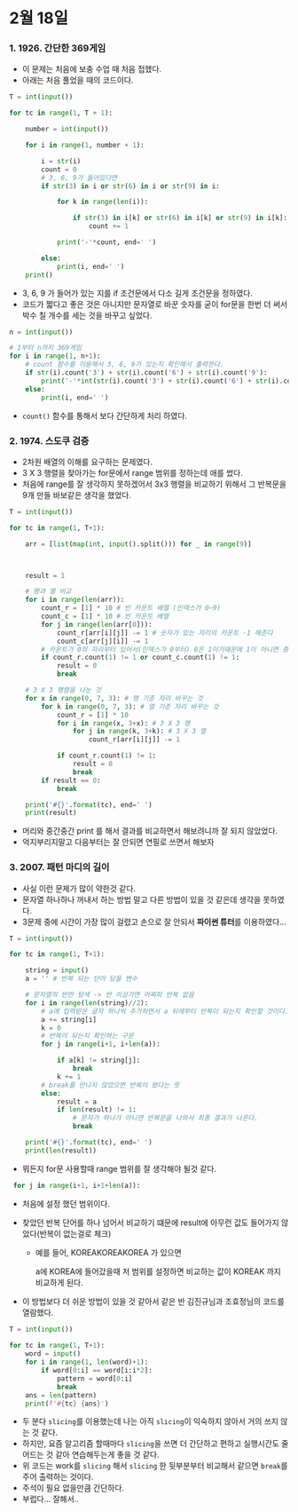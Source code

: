 # 2월 18일

### 1. 1926. 간단한 369게임

- 이 문제는 처음에 보충 수업 때 처음 접했다.
- 아래는 처음 풀었을 때의 코드이다.

```python
T = int(input())

for tc in range(1, T + 1):

    number = int(input())

    for i in range(1, number + 1):

        i = str(i)
        count = 0
		# 3, 6, 9가 들어있다면
        if str(3) in i or str(6) in i or str(9) in i:

            for k in range(len(i)):

                if str(3) in i[k] or str(6) in i[k] or str(9) in i[k]:
                    count += 1

            print('-'*count, end=' ')

        else:
            print(i, end=' ')
    print()
```

- 3, 6, 9 가 들어가 있는 지를 if 조건문에서 다소 길게 조건문을 정하였다.
- 코드가 짧다고 좋은 것은 아니지만 문자열로 바꾼 숫자를 굳이 for문을 한번 더 써서 박수 칠 개수를 세는 것을 바꾸고 싶었다.

```python
n = int(input())

# 1부터 n까지 369게임
for i in range(1, n+1):
    # count 함수를 이용해서 3, 6, 9가 있는지 확인해서 출력한다.
    if str(i).count('3') + str(i).count('6') + str(i).count('9'):
        print('-'*int(str(i).count('3') + str(i).count('6') + str(i).count('9')), end=' ')
    else:
        print(i, end=' ')
```

- `count()` 함수를 통해서 보다 간단하게 처리 하였다.



### 2. 1974. 스도쿠 검증

- 2차원 배열의 이해를 요구하는 문제였다.
- 3 X 3 행렬을 찾아가는 for문에서 range 범위를 정하는데 애를 썼다.
- 처음에 range를 잘 생각하지 못하겠어서 3x3 행렬을 비교하기 위해서 그 반복문을 9개 만들 바보같은 생각을 했었다.

```python
T = int(input())

for tc in range(1, T+1):

    arr = [list(map(int, input().split())) for _ in range(9)]



    result = 1

    # 행과 열 비교
    for i in range(len(arr)):
        count_r = [1] * 10 # 빈 카운트 배열 (인덱스가 0~9)
        count_c = [1] * 10 # 빈 카운트 배열
        for j in range(len(arr[0])):
            count_r[arr[i][j]] -= 1 # 숫자가 있는 자리의 카운트 -1 해준다
            count_c[arr[j][i]] -= 1
        # 카운트가 0의 자리부터 있어서(인덱스가 0부터) 0은 1이기때문에 1이 아니면 중복이 어떤 수가 중복이 된것이다.
        if count_r.count(1) != 1 or count_c.count(1) != 1:
            result = 0
            break

    # 3 X 3 행렬을 나눈 것
    for x in range(0, 7, 3): # 행 기준 자리 바꾸는 것
        for k in range(0, 7, 3): # 열 기준 자리 바꾸는 것
            count_r = [1] * 10
            for i in range(x, 3+x): # 3 X 3 행
                for j in range(k, 3+k): # 3 X 3 열
                    count_r[arr[i][j]] -= 1

            if count_r.count(1) != 1:
                result = 0
                break
        if result == 0:
            break

    print('#{}'.format(tc), end=' ')
    print(result)
```

- 머리와 중간중간 print 를 해서 결과를 비교하면서 해보려니까 잘 되지 않았었다.
- 억지부리지말고 다음부터는 잘 안되면 연필로 쓰면서 해보자



### 3. 2007. 패턴 마디의 길이

- 사실 이런 문제가 많이 약한것 같다.
- 문자열 하나하나 꺼내서 하는 방법 말고 다른 방법이 있을 것 같은데 생각을 못하였다.
- 3문제 중에 시간이 가장 많이 걸렸고 손으로 잘 안되서 **파이썬 튜터**를 이용하였다...

```python
T = int(input())

for tc in range(1, T+1):

    string = input()
    a = '' # 반복 되는 단어 담을 변수

    # 문자열의 반만 탐색 -> 반 이상가면 어쩌피 반복 없음
    for i in range(len(string)//2):
        # a에 입력받은 글자 하나씩 추가하면서 a 뒤에부터 반복이 되는지 확인할 것이다.
        a += string[i]
        k = 0
        # 반복이 되는지 확인하는 구문
        for j in range(i+1, i+len(a)):

            if a[k] != string[j]:
                break
            k += 1
        # break를 만나지 않았으면 반복이 됐다는 뜻
        else:
            result = a
            if len(result) != 1:
                # 문자가 하나가 아니면 반복문을 나와서 최종 결과가 나온다.
                break

    print('#{}'.format(tc), end=' ')
    print(len(result))
```

- 뭐든지 for문 사용할때 range 범위를 잘 생각해야 될것 같다.

```python
 for j in range(i+1, i+1+len(a)):
```

- 처음에 설정 했던 범위이다.

- 찾았던 반복 단어를 하나 넘어서 비교하기 떄문에 result에 아무런 값도 들어가지 않았다(반복이 없는걸로 체크)

  - 예를 들어,  KOREAKOREAKOREA 가 있으면

    a에 KOREA에 들어갔을때 저 범위를 설정하면 비교하는 값이 KOREAK 까지 비교하게 된다.

- 이 방법보다 더 쉬운 방법이 있을 것 같아서 같은 반 김진규님과 조효정님의 코드를 열람했다.

```python
T = int(input())
 
for tc in range(1, T+1):
    word = input()
    for i in range(1, len(word)+1):
        if word[0:i] == word[i:i*2]:
            pattern = word[0:i]
            break
    ans = len(pattern)           
    print(f'#{tc} {ans}')
```

- 두 분다 `slicing`를 이용했는데 나는 아직 `slicing`이 익숙하지 않아서 거의 쓰지 않는 것 같다.
- 하지만, 요즘 알고리즘 할때마다 `slicing`을 쓰면 더 간단하고 편하고 실행시간도 줄어드는 것 같아 연습해두는게 좋을 것 같다.
- 위 코드는 work를 `slicing` 해서 `slicing` 한 뒷부분부터 비교해서 같으면 `break`를 주어 출력하는 것이다.
- 주석이 필요 없을만큼 간단하다.
- 부럽다... 잘해서..

